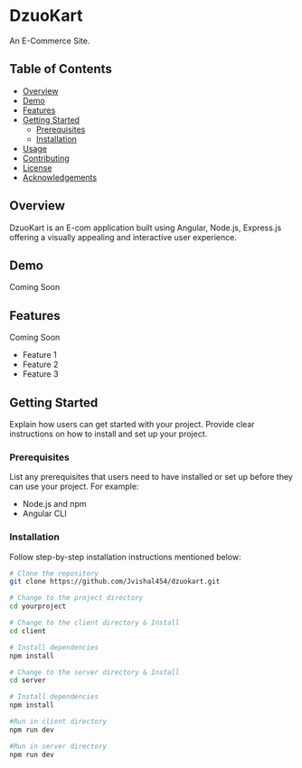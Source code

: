 # DzuoKart

An E-Commerce Site.

## Table of Contents

- [Overview](#overview)
- [Demo](#demo)
- [Features](#features)
- [Getting Started](#getting-started)
  - [Prerequisites](#prerequisites)
  - [Installation](#installation)
- [Usage](#usage)
- [Contributing](#contributing)
- [License](#license)
- [Acknowledgements](#acknowledgements)

## Overview

DzuoKart is an E-com application built using Angular, Node.js, Express.js offering a visually appealing and interactive user experience. 

## Demo

Coming Soon

## Features

Coming Soon

- Feature 1
- Feature 2
- Feature 3

## Getting Started

Explain how users can get started with your project. Provide clear instructions on how to install and set up your project.

### Prerequisites

List any prerequisites that users need to have installed or set up before they can use your project. For example:

- Node.js and npm
- Angular CLI

### Installation

Follow step-by-step installation instructions mentioned below:

```bash
# Clone the repository
git clone https://github.com/Jvishal454/dzuokart.git

# Change to the project directory
cd yourproject

# Change to the client directory & Install
cd client

# Install dependencies
npm install

# Change to the server directory & Install
cd server

# Install dependencies
npm install

#Run in client directory
npm run dev

#Run in server directory
npm run dev